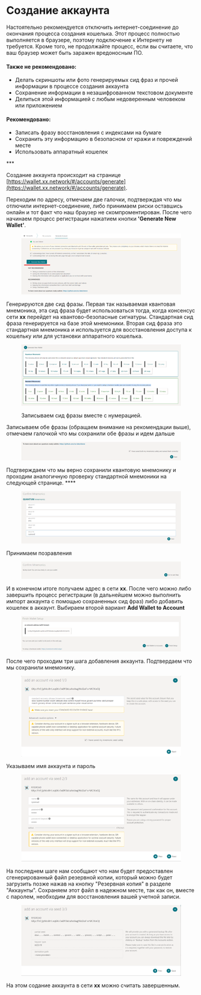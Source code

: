 # Создание аккаунта

Настоятельно рекомендуется отключить интернет-соединение до окончания процесса создания кошелька. Этот процесс полностью выполняется в браузере, поэтому подключение к Интернету не требуется. Кроме того, не продолжайте процесс, если вы считаете, что ваш браузер может быть заражен вредоносным ПО.

#### Также не рекомендовано:

* Делать скриншоты или фото генерируемых сид фраз и прочей информации в процессе создания аккаунта
* Сохранение информации в незашифрованном текстовом документе
* Делиться этой информацией с любым недоверенным человеком или приложением

#### Рекомендовано:

* Записать фразу восстановления с индексами на бумаге
* Сохранить эту информацию в безопасном от кражи и повреждений месте
* Использовать аппаратный кошелек

\*\*\*

Создание аккаунта происходит на странице [https://wallet.xx.network/#/accounts/generate](https://wallet.xx.network/#/accounts/generate).

Переходим по адресу, отмечаем две галочки, подтверждая что мы отлючили интернет-соединение, либо принимаем риски оставшись онлайн и тот факт что наш браузер не скомпроментирован. После чего начинаем процесс регистрации нажатием кнопки **'Generate New Wallet'**.

<figure><img src=".gitbook/assets/Screenshot 2022-08-28 215642.png" alt=""><figcaption></figcaption></figure>

Генерируются две сид фразы. Первая так называемая квантовая мнемоника, эта сид фраза будет использоваться тогда, когда консенсус сети **xx** перейдет на квантово-безопасные сигнатуры. Стандартная сид фраза генерируется на базе этой мнемоники. Вторая сид фраза это стандартная мнемоника и используется для восстановления доступа к кошельку или для установки аппаратного кошелька.&#x20;

<figure><img src=".gitbook/assets/Screenshot 2022-08-28 221508.png" alt=""><figcaption><p>Записываем сид фразы вместе с нумерацией.</p></figcaption></figure>

Записываем обе фразы (обращаем внимание на рекомендации выше), отмечаем галочкой что мы сохранили обе фразы и идем дальше

<figure><img src=".gitbook/assets/Screenshot 2022-08-28 223510.png" alt=""><figcaption></figcaption></figure>

Подтверждаем что мы верно сохранили квантовую мнемонику и проходим аналогичную проверку стандартной мнемоники на следующей странице. ****&#x20;

<figure><img src=".gitbook/assets/Screenshot 2022-08-28 224542.png" alt=""><figcaption></figcaption></figure>

Принимаем позравления

<figure><img src=".gitbook/assets/Screenshot 2022-08-28 224845.png" alt=""><figcaption></figcaption></figure>

И в конечном итоге получаем адрес в сети **xx**. После чего можно либо завершить процесс регистрации (в дальнейшем можно выполнить импорт аккаунта с помощью сохраненных сид фраз) либо добавить кошелек в аккаунт. Выбираем второй вариант **Add Wallet to Account**

<figure><img src=".gitbook/assets/Screenshot 2022-08-28 224941.png" alt=""><figcaption></figcaption></figure>

После чего проходим три шага добавления аккаунта. Подтвердаем что мы сохранили мнемонику.

<figure><img src=".gitbook/assets/Screenshot 2022-08-28 230039.png" alt=""><figcaption></figcaption></figure>

Указываем имя аккаунта и пароль

<figure><img src=".gitbook/assets/Screenshot 2022-08-28 230317.png" alt=""><figcaption></figcaption></figure>

На последнем шаге нам сообщают что нам будет предоставлен сгенерированный файл резервной копии, который можно будет загрузить позже нажав на кнопку "Резервная копия" в разделе "Аккаунты". Сохраняем этот файл в надежном месте, так как он, вместе с паролем, необходим для восстановления вашей учетной записи.

<figure><img src=".gitbook/assets/Screenshot 2022-08-28 230532.png" alt=""><figcaption></figcaption></figure>

На этом содание аккаунта в сети **xx** можно считать завершенным.
